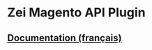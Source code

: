 Zei Magento API Plugin
======================

[Documentation (français)](https://docs.zei-world.com)
------------------------------------------------------
